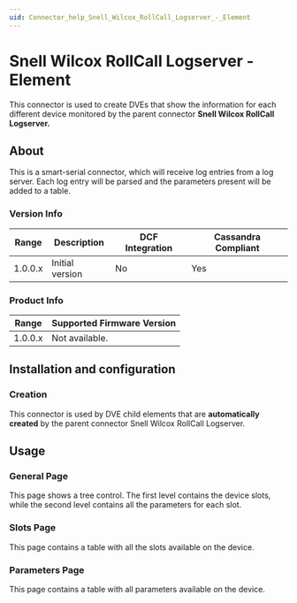 ```yaml
---
uid: Connector_help_Snell_Wilcox_RollCall_Logserver_-_Element
---
```


# Snell Wilcox RollCall Logserver - Element

This connector is used to create DVEs that show the information for each different device monitored by the parent connector **Snell Wilcox RollCall Logserver.**

## About

This is a smart-serial connector, which will receive log entries from a log server. Each log entry will be parsed and the parameters present will be added to a table.

### Version Info

| **Range** | **Description** | **DCF Integration** | **Cassandra Compliant** |
|------------------|-----------------|---------------------|-------------------------|
| 1.0.0.x          | Initial version | No                  | Yes                     |

### Product Info

| Range | Supported Firmware Version |
|------------------|-----------------------------|
| 1.0.0.x          | Not available.              |

## Installation and configuration

### Creation

This connector is used by DVE child elements that are **automatically created** by the parent connector Snell Wilcox RollCall Logserver.

## Usage

### General Page

This page shows a tree control. The first level contains the device slots, while the second level contains all the parameters for each slot.

### Slots Page

This page contains a table with all the slots available on the device.

### Parameters Page

This page contains a table with all parameters available on the device.
